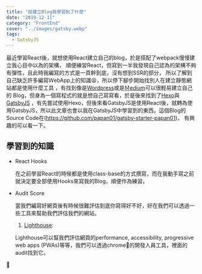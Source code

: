 ```yaml
---
title: "從建立Blog我學習到了什麼"
date: "2019-12-11"
category: "FrontEnd"
cover: "../images/gatsby.webp"
tags:
  - GatsbyJS
---
```


最近學習React後，就想使用React建立自己的blog，於是搭配了webpack慢慢建立我心目中以為的架構，
順便練習React，但寫到一半我發現自己認為的架構不夠有彈性，且此時我編寫的方式是一頁幹到底，沒有想到SSR的部分，
所以了解到自己缺乏許多編寫ＷebApp上的知識😫，所以停下腳步開始找別人在建立靜態網站都是使用什麼工具
，有找到像是[Wordpress](https://zh-tw.wordpress.com/)或是[Ｍedium](https://medium.com/)可以很輕易建立自己的
Blog，但身為一個寫程式的就是想自己寫寫看，於是後來找到了[Hexo](https://hexo.io/zh-tw/index.html)與[GatsbyJS](https://www.gatsbyjs.org/)
，有先嘗試使用Hexo，但後來看GatsbyJS是使用React後，就轉為使用GatsbyJS，所以此文章也會以我在GatsbyJS中學習到的東西。這個Blog的Source Code在(https://github.com/papan01/gatsby-starter-papan01)，
有興趣的可以看一下。

## 學習到的知識
- React Hooks
  
  在之前學習React的時候都是使用class-base的方式撰寫，而在我動手寫之前就決定要全部使用Hooks來寫我的Blog，順便作為練習。
- Audit Score
  
  當我們編寫好網頁後有時候很難評估到底你寫得好不好，好在我們可以透過一些工具來幫助我們評估我們的網站。
  1. [Lighthouse](https://developers.google.com/web/tools/lighthouse/):

    Lighthouse可以幫我們評估網頁的performance, accessibility, progressive web apps (PWAs)等等，我們可以透過chrome的開發人員工具，裡面的audit找到它。






